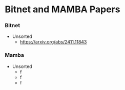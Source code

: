 # Bitnet and MAMBA Papers



### Bitnet
- Unsorted
  - https://arxiv.org/abs/2411.11843



### Mamba
- Unsorted
  - f
  - f
  - f



